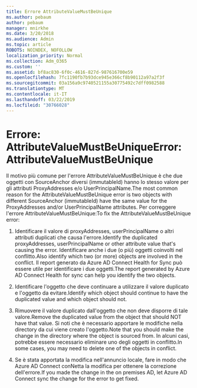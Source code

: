```yaml
---
title: Errore AttributeValueMustBeUnique
ms.author: pebaum
author: pebaum
manager: mnirkhe
ms.date: 3/20/2018
ms.audience: Admin
ms.topic: article
ROBOTS: NOINDEX, NOFOLLOW
localization_priority: Normal
ms.collection: Adm_O365
ms.custom: ''
ms.assetid: bf8ac830-6f0c-4616-827d-987616700e59
ms.openlocfilehash: 7fc1190fb7b93dce945e366cf8b90112a97a2f3f
ms.sourcegitcommit: 03a156a9c9740521155a30775492c7dff0982588
ms.translationtype: MT
ms.contentlocale: it-IT
ms.lasthandoff: 03/22/2019
ms.locfileid: "30766028"
---
```

# <a name="error-attributevaluemustbeunique"></a><span data-ttu-id="c3a38-102">Errore: AttributeValueMustBeUnique</span><span class="sxs-lookup"><span data-stu-id="c3a38-102">Error: AttributeValueMustBeUnique</span></span>

<span data-ttu-id="c3a38-103">Il motivo più comune per l'errore AttributeValueMustBeUnique è che due oggetti con SourceAnchor diversi (immutableId) hanno lo stesso valore per gli attributi ProxyAddresses e/o UserPrincipalName.</span><span class="sxs-lookup"><span data-stu-id="c3a38-103">The most common reason for the AttributeValueMustBeUnique error is two objects with different SourceAnchor (immutableId) have the same value for the ProxyAddresses and/or UserPrincipalName attributes.</span></span> <span data-ttu-id="c3a38-104">Per correggere l'errore AttributeValueMustBeUnique:</span><span class="sxs-lookup"><span data-stu-id="c3a38-104">To fix the AttributeValueMustBeUnique error:</span></span>
  
1. <span data-ttu-id="c3a38-105">Identificare il valore di proxyAddresses, userPrincipalName o altri attributi duplicati che causa l'errore.</span><span class="sxs-lookup"><span data-stu-id="c3a38-105">Identify the duplicated proxyAddresses, userPrincipalName or other attribute value that's causing the error.</span></span> <span data-ttu-id="c3a38-106">Identificare anche i due (o più) oggetti coinvolti nel conflitto.</span><span class="sxs-lookup"><span data-stu-id="c3a38-106">Also identify which two (or more) objects are involved in the conflict.</span></span> <span data-ttu-id="c3a38-107">Il report generato da Azure AD Connect Health for Sync può essere utile per identificare i due oggetti.</span><span class="sxs-lookup"><span data-stu-id="c3a38-107">The report generated by Azure AD Connect Health for sync can help you identify the two objects.</span></span>
    
2. <span data-ttu-id="c3a38-108">Identificare l'oggetto che deve continuare a utilizzare il valore duplicato e l'oggetto da evitare.</span><span class="sxs-lookup"><span data-stu-id="c3a38-108">Identify which object should continue to have the duplicated value and which object should not.</span></span>
    
3. <span data-ttu-id="c3a38-109">Rimuovere il valore duplicato dall'oggetto che non deve disporre di tale valore.</span><span class="sxs-lookup"><span data-stu-id="c3a38-109">Remove the duplicated value from the object that should NOT have that value.</span></span> <span data-ttu-id="c3a38-110">Si noti che è necessario apportare le modifiche nella directory da cui viene creato l'oggetto.</span><span class="sxs-lookup"><span data-stu-id="c3a38-110">Note that you should make the change in the directory where the object is sourced from.</span></span> <span data-ttu-id="c3a38-111">In alcuni casi, potrebbe essere necessario eliminare uno degli oggetti in conflitto.</span><span class="sxs-lookup"><span data-stu-id="c3a38-111">In some cases, you may need to delete one of the objects in conflict.</span></span>
    
4. <span data-ttu-id="c3a38-112">Se è stata apportata la modifica nell'annuncio locale, fare in modo che Azure AD Connect conNetta la modifica per ottenere la correzione dell'errore.</span><span class="sxs-lookup"><span data-stu-id="c3a38-112">If you made the change in the on premises AD, let Azure AD Connect sync the change for the error to get fixed.</span></span>
    


